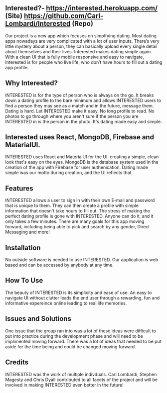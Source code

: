 ## Interested?- https://interested.herokuapp.com/ (Site) https://github.com/Carl-Lombardi/Interested (Repo)
Our project is a new app which focuses on simplfying dating. Most dating apps nowadays are very complicated with a lot of user inputs. There’s very little mystery about a person, they can basically upload every single detail about themselves and their lives. Interested makes dating simple again. With a clean UI that is fully mobile responsive and easy to navigate, Interested is for people who live life, who don’t have hours to fill out a dating app profile. 

## Why Interested?
INTERESTED is for the type of person who is always on the go. It breaks down a dating profile to the bare minimum and allows INTERESTED users to find a person they may see as a match and in the future, message them. Dating is hard. Let INTERESTED make it easy. No long profile to read. No photos to go through where you aren't sure if the person you are INTERESTED in is the person in the photo. It's dating made easy and simple.  

## Interested uses React, MongoDB, Firebase and MaterialUI.
INTERESTED uses React and MaterialUI for the UI. creating a simple, clean look that's easy on the eyes. MongoDB is the database system used in the creation of the app with Firebase for user authenication. Dating made simple was our motto during creation, and the UI reflects that. 

## Features 
INTERESTED allows a user to sign in with their own E-mail and password that is unique to them. They can then create a profile with simple information that doesn't take hours to fill out. The stress of making the perfect dating profile is gone with INTERESTED. Anyone can do it, and it only takes a few minutes. There are many goals for this app moving forward, including being able to pick and search by any gender, Direct Messaging and more!

## Installation
No outside software is needed to use INTERESTED. Our application is web based and can be accessed by anybody at any time. 

## How To Use
The beauty of INTERESTED is its simplicity and ease of use. An easy to navigate UI without clutter leads the end user through a rewarding, fun and informative expereince online leading to real life memories. 

## Issues and Solutions
One issue that the group ran into was a lot of these ideas were difficult to put into practice during the development phase and will need to be implimented moving forward. There was a lot of ideas that needed to be put aside for the time being and could be changed moving forward. 


## Credits
INTERESTED was the work of multiple indivduals. Carl Lombardi, Stephen Magesty and Chris Dyall contributed to all facets of the project and will be involved in making INTERESTED even better in the future!
